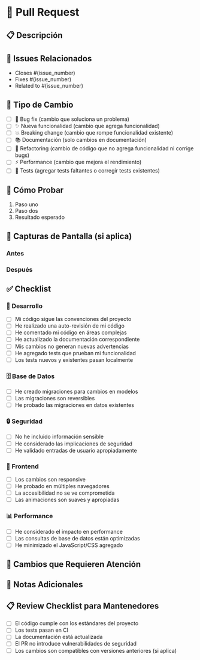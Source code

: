 # 🔄 Pull Request

## 📋 Descripción
<!-- Descripción clara de los cambios realizados -->

## 🔗 Issues Relacionados
<!-- Enlaza los issues que resuelve este PR -->
- Closes #(issue_number)
- Fixes #(issue_number)
- Related to #(issue_number)

## 🎯 Tipo de Cambio
<!-- Marca todas las opciones que apliquen -->
- [ ] 🐛 Bug fix (cambio que soluciona un problema)
- [ ] ✨ Nueva funcionalidad (cambio que agrega funcionalidad)
- [ ] 💥 Breaking change (cambio que rompe funcionalidad existente)
- [ ] 📚 Documentación (solo cambios en documentación)
- [ ] 🎨 Refactoring (cambio de código que no agrega funcionalidad ni corrige bugs)
- [ ] ⚡ Performance (cambio que mejora el rendimiento)
- [ ] 🧪 Tests (agregar tests faltantes o corregir tests existentes)

## 🧪 Cómo Probar
<!-- Describe los pasos para probar tu cambio -->
1. Paso uno
2. Paso dos
3. Resultado esperado

## 📱 Capturas de Pantalla (si aplica)
<!-- Agrega capturas de antes y después para cambios visuales -->

### Antes
<!-- Screenshot o descripción del estado anterior -->

### Después
<!-- Screenshot o descripción del nuevo estado -->

## ✅ Checklist
<!-- Marca todas las opciones que apliquen -->

### 🔧 Desarrollo
- [ ] Mi código sigue las convenciones del proyecto
- [ ] He realizado una auto-revisión de mi código
- [ ] He comentado mi código en áreas complejas
- [ ] He actualizado la documentación correspondiente
- [ ] Mis cambios no generan nuevas advertencias
- [ ] He agregado tests que prueban mi funcionalidad
- [ ] Los tests nuevos y existentes pasan localmente

### 🗄️ Base de Datos
- [ ] He creado migraciones para cambios en modelos
- [ ] Las migraciones son reversibles
- [ ] He probado las migraciones en datos existentes

### 🔒 Seguridad
- [ ] No he incluido información sensible
- [ ] He considerado las implicaciones de seguridad
- [ ] He validado entradas de usuario apropiadamente

### 📱 Frontend
- [ ] Los cambios son responsive
- [ ] He probado en múltiples navegadores
- [ ] La accesibilidad no se ve comprometida
- [ ] Las animaciones son suaves y apropiadas

### 📊 Performance
- [ ] He considerado el impacto en performance
- [ ] Las consultas de base de datos están optimizadas
- [ ] He minimizado el JavaScript/CSS agregado

## 🚨 Cambios que Requieren Atención
<!-- Menciona cualquier cambio que requiera atención especial -->

## 📝 Notas Adicionales
<!-- Cualquier información adicional para los reviewers -->

## 📋 Review Checklist para Mantenedores
<!-- No modificar - para uso de mantenedores -->
- [ ] El código cumple con los estándares del proyecto
- [ ] Los tests pasan en CI
- [ ] La documentación está actualizada
- [ ] El PR no introduce vulnerabilidades de seguridad
- [ ] Los cambios son compatibles con versiones anteriores (si aplica)
